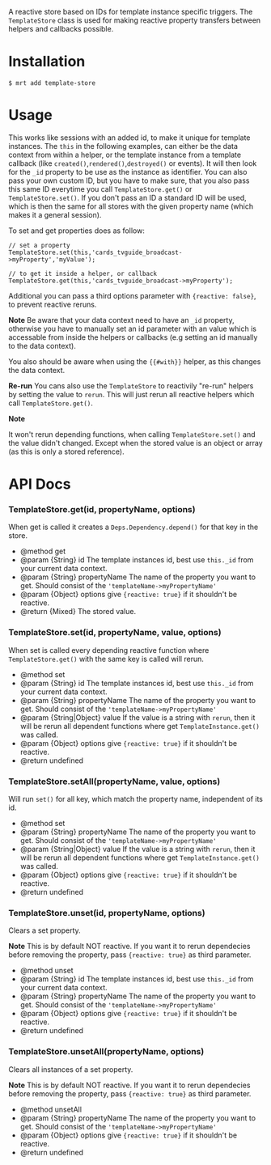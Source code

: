 A reactive store based on IDs for template instance specific triggers.
The `TemplateStore` class is used for making reactive property transfers between helpers and callbacks possible.

Installation
============

    $ mrt add template-store

Usage
=====

This works like sessions with an added id, to make it unique for template instances.
The `this` in the following examples, can either be the data context from within a helper,
or the template instance from a template callback (like `created()`,`rendered()`,`destroyed()` or events).
It will then look for the `_id` property to be use as the instance as identifier.
You can also pass your own custom ID, but you have to make sure, that you also pass this same ID everytime you call `TemplateStore.get()` or  `TemplateStore.set()`.
If you don't pass an ID a standard ID will be used, which is then the same for all stores with the given property name (which makes it a general session).

To set and get properties does as follow:

    // set a property
    TemplateStore.set(this,'cards_tvguide_broadcast->myProperty','myValue');

    // to get it inside a helper, or callback
    TemplateStore.get(this,'cards_tvguide_broadcast->myProperty');

Additional you can pass a third options parameter with `{reactive: false}`, to prevent reactive reruns.

**Note** Be aware that your data context need to have an `_id` property,
otherwise you have to manually set an id parameter with an value which is accessable from inside the helpers or callbacks (e.g setting an id manually to the data context).

You also should be aware when using the `{{#with}}` helper, as this changes the data context.

**Re-run**
You cans also use the `TemplateStore` to reactivily "re-run" helpers by setting the value to `rerun`.
This will just rerun all reactive helpers which call `TemplateStore.get()`.

**Note**

It won't rerun depending functions, when calling `TemplateStore.set()` and the value didn't changed. Except when the stored value is an object or array (as this is only a stored reference).


API Docs
========

### TemplateStore.get(id, propertyName, options)

When get is called it creates a `Deps.Dependency.depend()` for that key in the store.

- @method get
- @param {String} id               The template instances id, best use `this._id` from your current data context.
- @param {String} propertyName     The name of the property you want to get. Should consist of the `'templateName->myPropertyName'`
- @param {Object} options          give `{reactive: true}` if it shouldn't be reactive.
- @return {Mixed} The stored value.



### TemplateStore.set(id, propertyName, value, options)

When set is called every depending reactive function where `TemplateStore.get()` with the same key is called will rerun.

- @method set
- @param {String} id               The template instances id, best use `this._id` from your current data context.
- @param {String} propertyName     The name of the property you want to get. Should consist of the `'templateName->myPropertyName'`
- @param {String|Object} value     If the value is a string with `rerun`, then it will be rerun all dependent functions where get `TemplateInstance.get()` was called.
- @param {Object} options          give `{reactive: true}` if it shouldn't be reactive.
- @return undefined

### TemplateStore.setAll(propertyName, value, options)

Will run `set()` for all key, which match the property name, independent of its id.

- @method set
- @param {String} propertyName     The name of the property you want to get. Should consist of the `'templateName->myPropertyName'`
- @param {String|Object} value     If the value is a string with `rerun`, then it will be rerun all dependent functions where get `TemplateInstance.get()` was called.
- @param {Object} options          give `{reactive: true}` if it shouldn't be reactive.
- @return undefined


### TemplateStore.unset(id, propertyName, options)

Clears a set property.

**Note** This is by default NOT reactive. If you want it to rerun dependecies before removing the property, pass `{reactive: true}` as third parameter.

- @method unset
- @param {String} id               The template instances id, best use `this._id` from your current data context.
- @param {String} propertyName     The name of the property you want to get. Should consist of the `'templateName->myPropertyName'`
- @param {Object} options          give `{reactive: true}` if it shouldn't be reactive.
- @return undefined


### TemplateStore.unsetAll(propertyName, options)

Clears all instances of a set property.

**Note** This is by default NOT reactive. If you want it to rerun dependecies before removing the property, pass `{reactive: true}` as third parameter.

- @method unsetAll
- @param {String} propertyName     The name of the property you want to get. Should consist of the `'templateName->myPropertyName'`
- @param {Object} options          give `{reactive: true}` if it shouldn't be reactive.
- @return undefined
